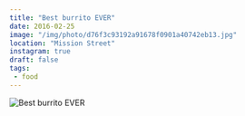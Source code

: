 ```yaml
---
title: "Best burrito EVER"
date: 2016-02-25
image: "/img/photo/d76f3c93192a91678f0901a40742eb13.jpg"
location: "Mission Street"
instagram: true
draft: false
tags:
 - food
---
```


![Best burrito EVER](/img/photo/d76f3c93192a91678f0901a40742eb13.jpg)
